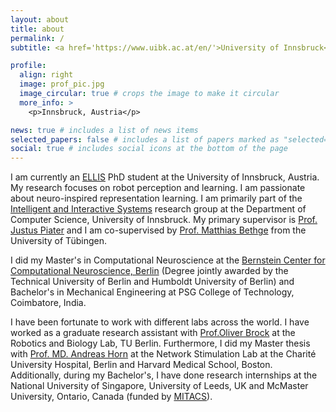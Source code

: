 ```yaml
---
layout: about
title: about
permalink: /
subtitle: <a href='https://www.uibk.ac.at/en/'>University of Innsbruck</a>. <a href='https://iis.uibk.ac.at/start'>Intelligent and Interactive Systems</a>. <a href='https://ellis.eu/phd-postdoc'>ELLIS</a>. <a href='https://bethgelab.org/'>Bethge Lab</a>.

profile:
  align: right
  image: prof_pic.jpg
  image_circular: true # crops the image to make it circular
  more_info: >
    <p>Innsbruck, Austria</p>

news: true # includes a list of news items
selected_papers: false # includes a list of papers marked as "selected={true}"
social: true # includes social icons at the bottom of the page
---
```


I am currently an [ELLIS](https://ellis.eu/phd-postdoc) PhD student at the University of Innsbruck, Austria. My research focuses on robot perception and learning. I am passionate about neuro-inspired representation learning. 
I am primarily part of the [Intelligent and Interactive Systems](https://iis.uibk.ac.at/start) research group at the Department of Computer Science, University of Innsbruck. My primary supervisor is [Prof. Justus Piater](https://iis.uibk.ac.at/people/justus) and I am co-supervised by [Prof. Matthias Bethge](https://bethgelab.org/) from the University of Tübingen.

I did my Master's in Computational Neuroscience at the [Bernstein Center for Computational Neuroscience, Berlin](https://www.bccn-berlin.de/) (Degree jointly awarded by the Technical University of Berlin and Humboldt University of Berlin) and Bachelor's in Mechanical Engineering at PSG College of Technology, Coimbatore, India. 

I have been fortunate to work with different labs across the world. I have worked as a graduate research assistant with [Prof.Oliver Brock](https://www.robotics.tu-berlin.de/menue/team/oliver_brock/) at the Robotics and Biology Lab, TU Berlin. Furthermore, I did my Master thesis with [Prof. MD. Andreas Horn](https://www.discoverbrigham.org/andreas-horn-md-phd/) at the Network Stimulation Lab at the Charité University Hospital, Berlin and Harvard Medical School, Boston. Additionally, during my Bachelor's, I have done research internships at the National University of Singapore, University of Leeds, UK and McMaster University, Ontario, Canada (funded by [MITACS](https://www.mitacs.ca/our-programs/globalink-research-internship-students/)).
